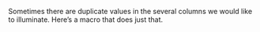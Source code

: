 Sometimes there are duplicate values in the several columns we would like to illuminate. Here’s a macro that does just that.
